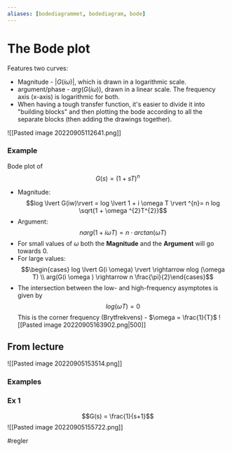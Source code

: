 ```yaml
---
aliases: [bodediagrammet, bodediagram, bode]
---
```


# The Bode plot
Features two curves:
- Magnitude - $\lvert G(i \omega) \rvert$, which is drawn in a logarithmic scale.
- argument/phase - $arg(G(i \omega))$, drawn in a linear scale. 
The frequency axis (x-axis) is logarithmic for both. 
- When having a tough transfer function, it's easier to divide it into "building blocks" and then plotting the bode according to all the separate blocks (then adding the drawings together).

![[Pasted image 20220905112641.png]]

### Example
Bode plot of $$G(s) = (1+sT)^{n}$$
- Magnitude: $$log \lvert G(iw)\rvert = log \lvert 1 + i \omega T \rvert ^{n}= n log \sqrt{1 + \omega ^{2}T^{2}}$$
- Argument: $$narg(1 + i\omega T) = n \cdot arctan(\omega T)$$
- For small values of $\omega$ both the **Magnitude** and the **Argument** will go towards 0. 
- For large values:
$$\begin{cases} log \lvert G(i \omega) \rvert \rightarrow nlog (\omega T) \\ arg(G(i \omega ) \rightarrow n \frac{\pi}{2}\end{cases}$$
- The intersection between the low- and high-frequency asymptotes is given by $$log( \omega T) = 0$$This is the corner frequency (Brytfrekvens) - $\omega = \frac{1}{T}$
![[Pasted image 20220905163902.png|500]]


## From lecture
![[Pasted image 20220905153514.png]]

### Examples 
### Ex 1
$$G(s) = \frac{1}{s+1}$$
![[Pasted image 20220905155722.png]]



#regler 